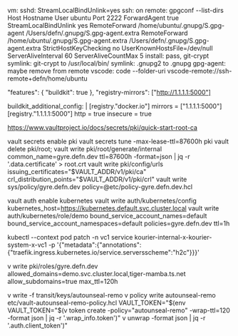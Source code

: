 vm:
    sshd: StreamLocalBindUnlink=yes
    ssh: on remote: gpgconf  --list-dirs
        Host
        Hostname
        User ubuntu
        Port 2222
        ForwardAgent true
        StreamLocalBindUnlink yes
        RemoteForward /home/ubuntu/.gnupg/S.gpg-agent /Users/defn/.gnupg/S.gpg-agent.extra
        RemoteForward /home/ubuntu/.gnupg/S.gpg-agent.extra /Users/defn/.gnupg/S.gpg-agent.extra
        StrictHostKeyChecking no
        UserKnownHostsFile=/dev/null
        ServerAliveInterval 60
        ServerAliveCountMax 5
    install: pass, git-crypt
    symlink: git-crypt to /usr/local/bin/
    symlink: .gnupg2 to .gnupg
    gpg-agent: maybe remove from remote
    vscode: code --folder-uri vscode-remote://ssh-remote+defn/home/ubuntu

"features": {
    "buildkit": true
  },
  "registry-mirrors": ["http://1.1.1.1:5000"]

  buildkit_additional_config: |
    [registry."docker.io"]
      mirrors = ["1.1.1.1:5000"]
    [registry."1.1.1.1:5000"]
      http = true
      insecure = true

https://www.vaultproject.io/docs/secrets/pki/quick-start-root-ca


vault secrets enable pki
vault secrets tune -max-lease-ttl=87600h pki
vault delete pki/root; vault write pki/root/generate/internal common_name=gyre.defn.dev ttl=87600h -format=json | jq -r '.data.certificate' > root.crt
vault write pki/config/urls issuing_certificates="$VAULT_ADDR/v1/pki/ca" crl_distribution_points="$VAULT_ADDR/v1/pki/crl"
vault write sys/policy/gyre.defn.dev policy=@etc/policy-gyre.defn.dev.hcl

vault auth enable kubernetes
vault write auth/kubernetes/config kubernetes_host=https://kubernetes.default.svc.cluster.local
vault write auth/kubernetes/role/demo bound_service_account_names=default bound_service_account_namespaces=default policies=gyre.defn.dev ttl=1h

kubectl --context pod patch -n vc1 service kourier-internal-x-kourier-system-x-vc1 -p '{"metadata":{"annotations":{"traefik.ingress.kubernetes.io/service.serversscheme":"h2c"}}}'

v write pki/roles/gyre.defn.dev allowed_domains=demo.svc.cluster.local,tiger-mamba.ts.net allow_subdomains=true max_ttl=120h

v write -f transit/keys/autounseal-remo
v policy write autounseal-remo etc/vault-autounseal-remo-policy.hcl
VAULT_TOKEN="$(env VAULT_TOKEN="$(v token create -policy="autounseal-remo" -wrap-ttl=120 -format json | jq -r '.wrap_info.token')" v unwrap -format json | jq -r '.auth.client_token')"





